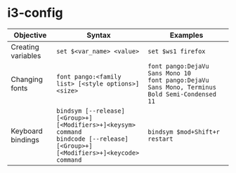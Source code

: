 # i3-config

Objective | Syntax | Examples
---|---|---
Creating variables | `set $<var_name> <value>` | `set $ws1 firefox`
Changing fonts | `font pango:<family list> [<style options>] <size>` | `font pango:DejaVu Sans Mono 10` <br> `font pango:DejaVu Sans Mono, Terminus Bold Semi-Condensed 11`
Keyboard bindings | `bindsym [--release] [<Group>+][<Modifiers>+]<keysym> command` <br> `bindcode [--release] [<Group>+][<Modifiers>+]<keycode> command` | `bindsym $mod+Shift+r restart`
